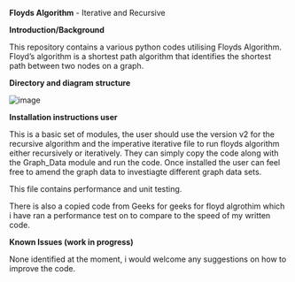 **Floyds Algorithm** - Iterative and Recursive

**Introduction/Background** 

This repository contains a various python codes utilising Floyds Algorithm. Floyd’s algorithm is a shortest path algorithm that identifies the shortest path between two
nodes on a graph.

**Directory and diagram structure**

![image](https://github.com/TDVAKILPOUR/Floyds_Algorithm_Apr_2024/assets/165081555/aa51fe08-7ae1-48d3-8c42-cb6832f28bd4)


**Installation instructions user**

This is a basic set of modules, the user should use the version v2 for the recursive algorithm and the imperative iterative file to run floyds algorithm either recursively or iteratively. They
can simply copy the code along with the Graph_Data module and run the code. Once installed the user can feel free to amend the graph data to investiagte different graph data sets. 

This file contains performance and unit testing.

There is also a copied code from Geeks for geeks for floyd algrothim which i have ran a performance test on to compare to the speed of my written code. 

**Known Issues (work in progress)**

None identified at the moment, i would welcome any suggestions on how to improve the code. 


